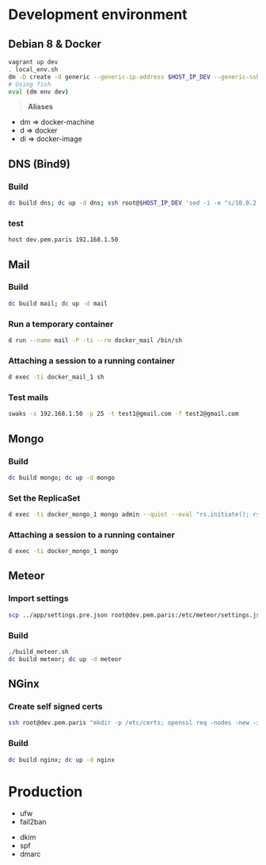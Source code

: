 # Development environment
## Debian 8 & Docker
```sh
vagrant up dev
. local_env.sh
dm -D create -d generic --generic-ip-address $HOST_IP_DEV --generic-ssh-user root --generic-ssh-key ~/.ssh/id_rsa  dev
# Using fish
eval (dm env dev)
```

> **Aliases**
  + dm => docker-machine
  + d => docker
  + di => docker-image

## DNS (Bind9)
### Build
```sh
dc build dns; dc up -d dns; ssh root@$HOST_IP_DEV 'sed -i -e "s/10.0.2.3/192.168.1.50/" /etc/resolv.conf'
```

### test
```sh
host dev.pem.paris 192.168.1.50
```

## Mail
### Build
```sh
dc build mail; dc up -d mail
```

### Run a temporary container
```sh
d run --name mail -P -ti --rm docker_mail /bin/sh
```

### Attaching a session to a running container
```sh
d exec -ti docker_mail_1 sh
```

### Test mails
```sh
swaks -s 192.168.1.50 -p 25 -t test1@gmail.com -f test2@gmail.com
```
## Mongo
### Build
```sh
dc build mongo; dc up -d mongo
```

### Set the ReplicaSet
```sh
d exec -ti docker_mongo_1 mongo admin --quiet --eval "rs.initiate(); rs.conf();"
```

### Attaching a session to a running container
```sh
d exec -ti docker_mongo_1 mongo
```

## Meteor
### Import settings
```sh
scp ../app/settings.pre.json root@dev.pem.paris:/etc/meteor/settings.json
```

### Build
```sh
./build_meteor.sh
dc build meteor; dc up -d meteor
```

## NGinx
### Create self signed certs
```sh
ssh root@dev.pem.paris "mkdir -p /etc/certs; openssl req -nodes -new -x509 -keyout /etc/certs/server.key -out /etc/certs/server.crt -subj '/C=FR/ST=Paris/L=Paris/CN=pem.paris'"
```

### Build
```sh
dc build nginx; dc up -d nginx
```

# Production
+ ufw
+ fail2ban
* dkim
* spf
* dmarc
